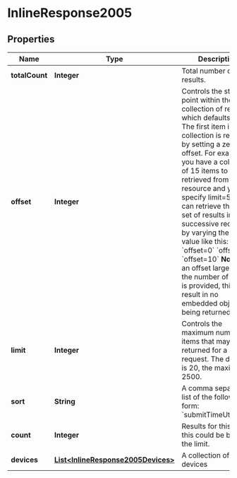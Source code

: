 
# InlineResponse2005

## Properties
Name | Type | Description | Notes
------------ | ------------- | ------------- | -------------
**totalCount** | **Integer** | Total number of results. |  [optional]
**offset** | **Integer** | Controls the starting point within the collection of results, which defaults to 0. The first item in the collection is retrieved by setting a zero offset.  For example, if you have a collection of 15 items to be retrieved from a resource and you specify limit&#x3D;5, you can retrieve the entire set of results in 3 successive requests by varying the offset value like this:  &#x60;offset&#x3D;0&#x60; &#x60;offset&#x3D;5&#x60; &#x60;offset&#x3D;10&#x60;  **Note:** If an offset larger than the number of results is provided, this will result in no embedded object being returned.  |  [optional]
**limit** | **Integer** | Controls the maximum number of items that may be returned for a single request. The default is 20, the maximum is 2500.  |  [optional]
**sort** | **String** | A comma separated list of the following form:  &#x60;submitTimeUtc:desc&#x60;  |  [optional]
**count** | **Integer** | Results for this page, this could be below the limit. |  [optional]
**devices** | [**List&lt;InlineResponse2005Devices&gt;**](InlineResponse2005Devices.md) | A collection of devices |  [optional]



